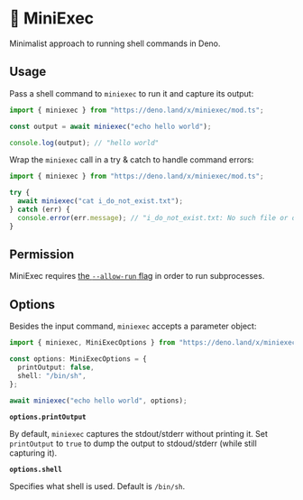 # 🐤 MiniExec

Minimalist approach to running shell commands in Deno.

## Usage

Pass a shell command to `miniexec` to run it and capture its output:

```ts
import { miniexec } from "https://deno.land/x/miniexec/mod.ts";

const output = await miniexec("echo hello world");

console.log(output); // "hello world"
```

Wrap the `miniexec` call in a try & catch to handle command errors:

```ts
import { miniexec } from "https://deno.land/x/miniexec/mod.ts";

try {
  await miniexec("cat i_do_not_exist.txt");
} catch (err) {
  console.error(err.message); // "i_do_not_exist.txt: No such file or directory"
}
```

## Permission

MiniExec requires
[the `--allow-run` flag](https://deno.land/manual/getting_started/permissions#permissions-list)
in order to run subprocesses.

## Options

Besides the input command, `miniexec` accepts a parameter object:

```ts
import { miniexec, MiniExecOptions } from "https://deno.land/x/miniexec/mod.ts";

const options: MiniExecOptions = {
  printOutput: false,
  shell: "/bin/sh",
};

await miniexec("echo hello world", options);
```

**`options.printOutput`**

By default, `miniexec` captures the stdout/stderr without printing it. Set
`printOutput` to `true` to dump the output to stdoud/stderr (while still
capturing it).

**`options.shell`**

Specifies what shell is used. Default is `/bin/sh`.
